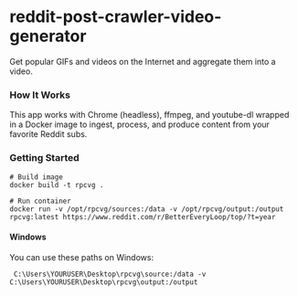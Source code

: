 # reddit-post-crawler-video-generator

Get popular GIFs and videos on the Internet and aggregate them into a video.

### How It Works

This app works with Chrome (headless), ffmpeg, and youtube-dl wrapped in a Docker image to ingest, process, and produce content from your favorite Reddit subs.

### Getting Started

```
# Build image
docker build -t rpcvg .

# Run container
docker run -v /opt/rpcvg/sources:/data -v /opt/rpcvg/output:/output rpcvg:latest https://www.reddit.com/r/BetterEveryLoop/top/?t=year
```
#### Windows

You can use these paths on Windows:
```
 C:\Users\YOURUSER\Desktop\rpcvg\source:/data -v C:\Users\YOURUSER\Desktop\rpcvg\output:/output
```
